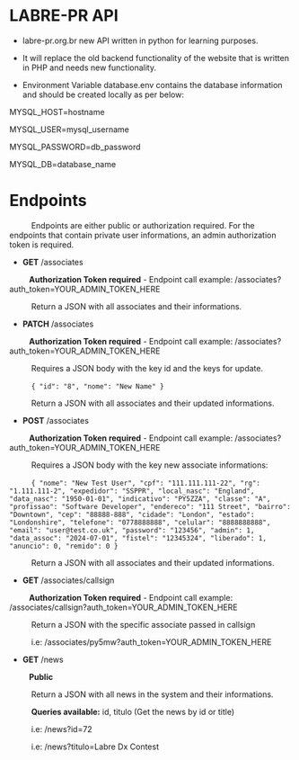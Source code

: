 # LABRE-PR API

- labre-pr.org.br new API written in python for learning purposes.

- It will replace the old backend functionality of the website that is written in PHP and needs new functionality.

- Environment Variable database.env contains the database information and should be created locally as per below:

MYSQL_HOST=hostname

MYSQL_USER=mysql_username

MYSQL_PASSWORD=db_password

MYSQL_DB=database_name

# Endpoints

&ensp;&ensp;&ensp;&ensp;&ensp; Endpoints are either public or authorization required. For the endpoints that contain private user informations, an admin authorization token is required.

- **GET** /associates

&ensp;&ensp;&ensp;&ensp;&ensp;**Authorization Token required** - Endpoint call example: /associates?auth_token=YOUR_ADMIN_TOKEN_HERE

&ensp;&ensp;&ensp;&ensp;&ensp; Return a JSON with all associates and their informations.

- **PATCH** /associates

&ensp;&ensp;&ensp;&ensp;&ensp;**Authorization Token required** - Endpoint call example: /associates?auth_token=YOUR_ADMIN_TOKEN_HERE

&ensp;&ensp;&ensp;&ensp;&ensp; Requires a JSON body with the key id and the keys for update.

&ensp;&ensp;&ensp;&ensp;&ensp; ```{
"id": "8",
"nome": "New Name"
}```

&ensp;&ensp;&ensp;&ensp;&ensp; Return a JSON with all associates and their updated informations.

- **POST** /associates

&ensp;&ensp;&ensp;&ensp;&ensp;**Authorization Token required** - Endpoint call example: /associates?auth_token=YOUR_ADMIN_TOKEN_HERE

&ensp;&ensp;&ensp;&ensp;&ensp; Requires a JSON body with the key new associate informations:

&ensp;&ensp;&ensp;&ensp;&ensp; ```{
    "nome": "New Test User",
    "cpf": "111.111.111-22",
    "rg": "1.111.111-2",
    "expedidor": "SSPPR",
    "local_nasc": "England",
    "data_nasc": "1950-01-01",
    "indicativo": "PY5ZZA",
    "classe": "A",
    "profissao": "Software Developer",
    "endereco": "111 Street",
    "bairro": "Downtown",
    "cep": "88888-888",
    "cidade": "London",
    "estado": "Londonshire",
    "telefone": "0778888888",
    "celular": "8888888888",
    "email": "user@test.co.uk",
    "password": "123456",
    "admin": 1,
    "data_assoc": "2024-07-01",
    "fistel": "12345324",
    "liberado": 1,
    "anuncio": 0,
    "remido": 0
}```

&ensp;&ensp;&ensp;&ensp;&ensp; Return a JSON with all associates and their updated informations.

- **GET** /associates/callsign

&ensp;&ensp;&ensp;&ensp;&ensp;**Authorization Token required** - Endpoint call example: /associates/callsign?auth_token=YOUR_ADMIN_TOKEN_HERE

&ensp;&ensp;&ensp;&ensp;&ensp; Return a JSON with the specific associate passed in callsign

&ensp;&ensp;&ensp;&ensp;&ensp; i.e: /associates/py5mw?auth_token=YOUR_ADMIN_TOKEN_HERE

- **GET** /news

&ensp;&ensp;&ensp;&ensp;&ensp;**Public**

&ensp;&ensp;&ensp;&ensp;&ensp; Return a JSON with all news in the system and their informations.

&ensp;&ensp;&ensp;&ensp;&ensp; **Queries available:** id, titulo (Get the news by id or title)

&ensp;&ensp;&ensp;&ensp;&ensp; i.e: /news?id=72

&ensp;&ensp;&ensp;&ensp;&ensp; i.e: /news?titulo=Labre Dx Contest
